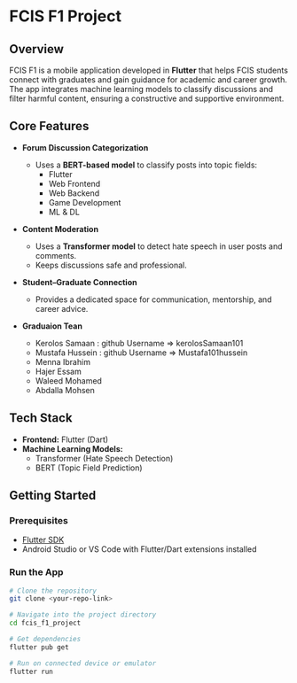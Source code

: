 # FCIS F1 Project  

## Overview  
FCIS F1 is a mobile application developed in **Flutter** that helps FCIS students connect with graduates and gain guidance for academic and career growth.  
The app integrates machine learning models to classify discussions and filter harmful content, ensuring a constructive and supportive environment.  

## Core Features  
- **Forum Discussion Categorization**  
  - Uses a **BERT-based model** to classify posts into topic fields:  
    - Flutter  
    - Web Frontend  
    - Web Backend  
    - Game Development  
    - ML & DL  

- **Content Moderation**  
  - Uses a **Transformer model** to detect hate speech in user posts and comments.  
  - Keeps discussions safe and professional.  

- **Student–Graduate Connection**  
  - Provides a dedicated space for communication, mentorship, and career advice. 

- **Graduaion Tean**
    - Kerolos Samaan : github Username => kerolosSamaan101
    - Mustafa Hussein : github Username => Mustafa101hussein
    - Menna Ibrahim
    - Hajer Essam
    - Waleed Mohamed
    - Abdalla Mohsen


## Tech Stack  
- **Frontend:** Flutter (Dart)  
- **Machine Learning Models:**  
  - Transformer (Hate Speech Detection)  
  - BERT (Topic Field Prediction)  

## Getting Started  

### Prerequisites  
- [Flutter SDK](https://docs.flutter.dev/get-started/install)  
- Android Studio or VS Code with Flutter/Dart extensions installed  

### Run the App  
```bash
# Clone the repository
git clone <your-repo-link>

# Navigate into the project directory
cd fcis_f1_project

# Get dependencies
flutter pub get

# Run on connected device or emulator
flutter run
